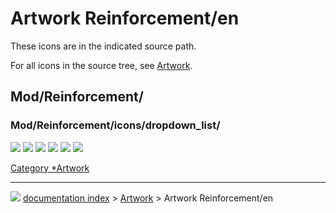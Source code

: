 # Artwork Reinforcement/en
These icons are in the indicated source path.

For all icons in the source tree, see [Artwork](Artwork.md).

## Mod/Reinforcement/

### Mod/Reinforcement/icons/dropdown\_list/

![](images/Arch_Rebar_Straight.svg ) ![](images/Arch_Rebar_UShape.svg ) ![](images/Arch_Rebar_LShape.svg ) ![](images/Arch_Rebar_BentShape.svg ) ![](images/Arch_Rebar_Stirrup.svg ) ![](images/Arch_Rebar_Helical.svg )

[Category   *Artwork](Category_Artwork.md)



---
![](images/Right_arrow.png) [documentation index](../README.md) > [Artwork](Category_Artwork.md) > Artwork Reinforcement/en
